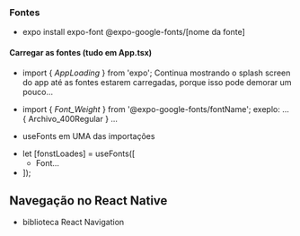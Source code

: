



### Fontes

- expo install expo-font @expo-google-fonts/[nome da fonte]

#### Carregar as fontes (tudo em App.tsx)

- import { *AppLoading* } from 'expo';
Continua mostrando o splash screen do app até as fontes estarem carregadas, porque isso pode demorar um pouco...

- import { *Font_Weight* } from '@expo-google-fonts/fontName';
exeplo: ... { Archivo_400Regular } ...

+ useFonts em UMA das importações

- let [fonstLoades] = useFonts([
  - Font...
- ]);

##  Navegação no React Native

- biblioteca React Navigation

